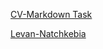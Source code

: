 [CV-Markdown Task](https://levannatchkebia.github.io/rsschool-cv/cv)

[Levan-Natchkebia](https://levannatchkebia.github.io/rsschool-cv/)
